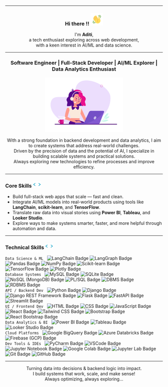 
---

<div align="center">

  <h3>Hi there !!  
    <img src="./wave.gif" alt="Waving hand animated gif" height="40" width="40" />
  </h3>
  
  <p>
    I'm <strong>Aditi</strong>,<br>
    a tech enthusiast exploring across web development,<br>
    with a keen interest in AI/ML and data science.
  </p>
  
</div>

---

<h3 align="center"><strong>Software Engineer | Full-Stack Developer | AI/ML Explorer | Data Analytics Enthusiast</strong></h3>

<div align="center">
<img src="./giftech.gif" alt="Tech Banner" width="250" >
 <p>
   With a strong foundation in backend development and data analytics, I aim to create systems that address real-world challenges.<br>
   Driven by the precision of data and the potential of AI, I specialize in building scalable systems and practical solutions. <br>
   Always exploring new technologies to refine processes and improve efficiency.
  </p>
</div>

---

<h3>Core Skills  
    <img src="./code.gif" alt="Waving hand animated gif" height="20" width="25" />
  </h3>
  
  - Build full-stack web apps that scale — fast and clean.  
  - Integrate AI/ML models into real-world products using tools like **LangChain**, **scikit-learn**, and **TensorFlow**.  
  - Translate raw data into visual stories using **Power BI**, **Tableau**, and **Looker Studio**.  
  - Explore ways to make systems smarter, faster, and more helpful through automation and data.

***

<h3>Technical Skills
    <img src="./code.gif" alt="Waving gif" height="20" width="25" />
  </h3>

  `Data Science & ML` &nbsp;
  <img src="https://img.shields.io/badge/LangChain-black?style=for-the-badge&logo=langchain" alt="LangChain Badge">
  <img src="https://img.shields.io/badge/LangGraph-black?style=for-the-badge&logo=langgraph" alt="LangGraph Badge">
  <img src="https://img.shields.io/badge/Pandas-black?style=for-the-badge&logo=pandas" alt="Pandas Badge">
  <img src="https://img.shields.io/badge/NumPy-black?style=for-the-badge&logo=numpy" alt="NumPy Badge">
  <img src="https://img.shields.io/badge/ScikitLearn-black?style=for-the-badge&logo=scikitlearn" alt="Scikit-learn Badge">
  <img src="https://img.shields.io/badge/TensorFlow-black?style=for-the-badge&logo=tensorflow" alt="TensorFlow Badge">
  <img src="https://img.shields.io/badge/Plotly-black?style=for-the-badge&logo=plotly" alt="Plotly Badge"><br>
  `Database Systems` &nbsp;
  <img src="https://img.shields.io/badge/MySQL-black?style=for-the-badge&logo=mysql" alt="MySQL Badge">
  <img src="https://img.shields.io/badge/SQLite-black?style=for-the-badge&logo=sqlite" alt="SQLite Badge">
  <img src="https://img.shields.io/badge/NoSQL-black?style=for-the-badge&logo=mongodb" alt="NoSQL (MongoDB) Badge">
  <img src="https://img.shields.io/badge/PL%2FSQL-black?style=for-the-badge&logo=postgresql" alt="PL/SQL Badge">
  <img src="https://img.shields.io/badge/DBMS-black?style=for-the-badge" alt="DBMS Badge">
  <img src="https://img.shields.io/badge/RDBMS-black?style=for-the-badge" alt="RDBMS Badge"><br>
`API / Backend Dev` &nbsp;
  <img src="https://img.shields.io/badge/Python-black?style=for-the-badge&logo=python" alt="Python Badge">
  <img src="https://img.shields.io/badge/Django-black?style=for-the-badge&logo=django" alt="Django Badge">
  <img src="https://img.shields.io/badge/Django_REST_Framework-black?style=for-the-badge&logo=django" alt="Django REST Framework Badge">
  <img src="https://img.shields.io/badge/Flask-black?style=for-the-badge&logo=flask" alt="Flask Badge">
  <img src="https://img.shields.io/badge/FastAPI-black?style=for-the-badge&logo=fastapi" alt="FastAPI Badge">
  <img src="https://img.shields.io/badge/Streamlit-black?style=for-the-badge&logo=streamlit" alt="Streamlit Badge"><br>
`UI / Frontend Dev` &nbsp;
  <img src="https://img.shields.io/badge/HTML-black?style=for-the-badge&logo=html5" alt="HTML Badge">
  <img src="https://img.shields.io/badge/CSS-black?style=for-the-badge&logo=css" alt="CSS Badge">
  <img src="https://img.shields.io/badge/JavaScript-black?style=for-the-badge&logo=javascript" alt="JavaScript Badge">
  <img src="https://img.shields.io/badge/react-black?style=for-the-badge&logo=react" alt="React Badge">
  <img src="https://img.shields.io/badge/tailwind-black?style=for-the-badge&logo=tailwindcss" alt="Tailwind CSS Badge">
  <img src="https://img.shields.io/badge/bootstrap-black?style=for-the-badge&logo=bootstrap" alt="Bootstrap Badge">
  <img src="https://img.shields.io/badge/react_bootstrap-black?style=for-the-badge&logo=reactbootstrap" alt="React Bootstrap Badge"><br>
`Data Analytics & BI` &nbsp;
  <img src="https://img.shields.io/badge/powe_bi-black?style=for-the-badge" alt="Power BI Badge">
  <img src="https://img.shields.io/badge/tableau-black?style=for-the-badge" alt="Tableau Badge">
  <img src="https://img.shields.io/badge/LOOKER_STUDIO-black?style=for-the-badge" alt="Looker Studio Badge"><br>
`Cloud Platforms` &nbsp;
  <img src="https://img.shields.io/badge/google_bigquery-black?style=for-the-badge&logo=googlebigquery" alt="Google BigQuery Badge">
  <img src="https://img.shields.io/badge/Azure_Databricks-black?style=for-the-badge&logo=databricks" alt="Azure Databricks Badge">
  <img src="https://img.shields.io/badge/GCP_firebase-black?style=for-the-badge&logo=firebase" alt="Firebase (GCP) Badge"><br>
`Dev Tools & IDEs` &nbsp;
  <img src="https://img.shields.io/badge/pycharm-black?style=for-the-badge&logo=pycharm" alt="PyCharm Badge">
  <img src="https://img.shields.io/badge/vscode-black?style=for-the-badge" alt="VSCode Badge">
  <img src="https://img.shields.io/badge/jupyter_Notebook-black?style=for-the-badge&logo=jupyter" alt="Jupyter Notebook Badge">
  <img src="https://img.shields.io/badge/googlecolab-black?style=for-the-badge&logo=googlecolab" alt="Google Colab Badge">
  <img src="https://img.shields.io/badge/jupyter_Lab-black?style=for-the-badge&logo=jupyter" alt="Jupyter Lab Badge">
  <img src="https://img.shields.io/badge/git-black?style=for-the-badge&logo=git" alt="Git Badge">
  <img src="https://img.shields.io/badge/github-black?style=for-the-badge&logo=github" alt="GitHub Badge"><br>

***

<div align="right" style="text-align:center; max-width: 600px;">
  Turning data into decisions & backend logic into impact.<br>
  I build systems that work, scale, and make sense!<br>
  Always optimizing, always exploring…
</div>
